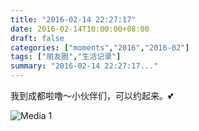 ```yaml
---
title: "2016-02-14 22:27:17"
date: 2016-02-14T10:00:00+08:00
draft: false
categories: ["moments","2016","2016-02"]
tags: ["朋友圈","生活记录"]
summary: "2016-02-14 22:27:17..."
---
```


我到成都啦噜～小伙伴们，可以约起来。💕

![Media 1](/Moments/photos/2016-02-14/201602142227170.jpg)

